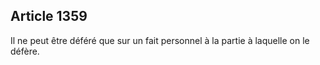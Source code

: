 Article 1359
----
Il ne peut être déféré que sur un fait personnel à la partie à laquelle on le
défère.
